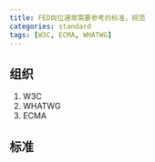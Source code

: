 ```yaml
---
title: FED岗位通常需要参考的标准，规范
categories: standard
tags: [W3C, ECMA, WHATWG]
---
```


## 组织

1. W3C
2. WHATWG
3. ECMA

## 标准


